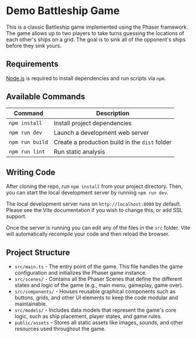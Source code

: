 # Demo Battleship Game

This is a classic Battleship game implemented using the Phaser framework. The game allows up to two players to take turns guessing the locations of each other's ships on a grid. The goal is to sink all of the opponent's ships before they sink yours.

## Requirements

[Node.js](https://nodejs.org) is required to install dependencies and run scripts via `npm`.

## Available Commands

| Command | Description |
|---------|-------------|
| `npm install` | Install project dependencies |
| `npm run dev` | Launch a development web server |
| `npm run build` | Create a production build in the `dist` folder |
| `npm run lint` | Run static analysis |

## Writing Code

After cloning the repo, run `npm install` from your project directory. Then, you can start the local development server by running `npm run dev`.

The local development server runs on `http://localhost:8080` by default. Please see the Vite documentation if you wish to change this, or add SSL support.

Once the server is running you can edit any of the files in the `src` folder. Vite will automatically recompile your code and then reload the browser.

## Project Structure

- `src/main.ts` - The entry point of the game. This file handles the game configuration and initializes the Phaser game instance.
- `src/scenes/` - Contains all the Phaser Scenes that define the different states and logic of the game (e.g., main menu, gameplay, game over).
- `src/components/` - Houses reusable graphical components such as buttons, grids, and other UI elements to keep the code modular and maintainable.
- `src/models/` - Includes data models that represent the game's core logic, such as ship placement, player states, and game rules.
- `public/assets` - Stores all static assets like images, sounds, and other resources used throughout the game.
